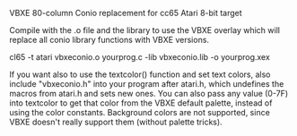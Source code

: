 VBXE 80-column Conio replacement for cc65 Atari 8-bit target

Compile with the .o file and the library to use the VBXE overlay which will replace all conio library functions with VBXE versions.

cl65 -t atari vbxeconio.o yourprog.c -lib vbxeconio.lib -o yourprog.xex

If you want also to use the textcolor() function and set text colors, also include "vbxeconio.h" into your program after atari.h, which undefines the macros from atari.h and sets new ones.  You can also pass any value (0-7F) into textcolor to get that color from the VBXE default palette, instead of using the color constants. Background colors are not supported, since VBXE doesn't really support them (without palette tricks).
